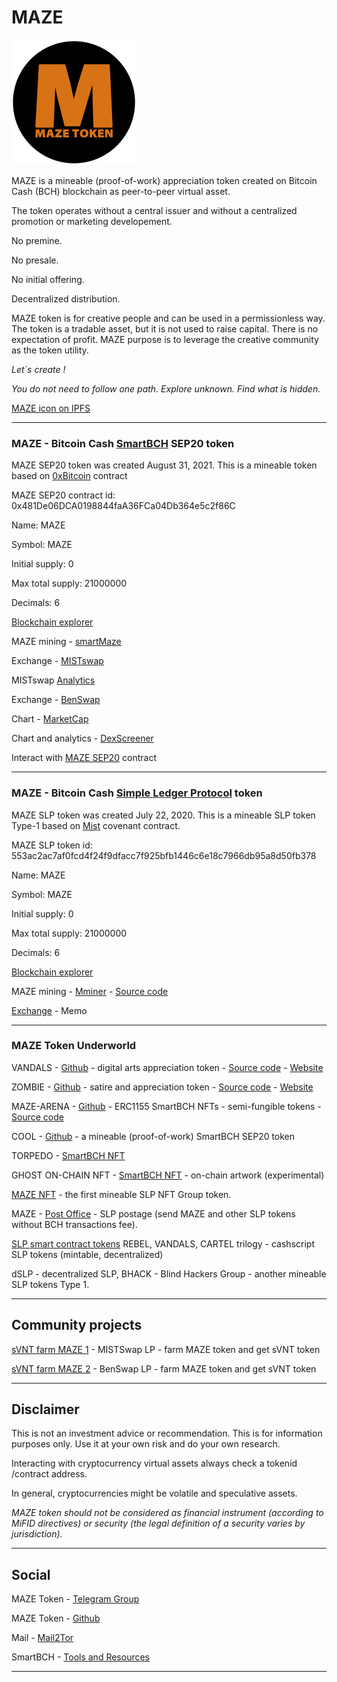 # MAZE

![MAZE icon](img/maze200.png)

MAZE is a mineable (proof-of-work) appreciation token created on Bitcoin Cash (BCH) blockchain as peer-to-peer virtual asset.

The token operates without a central issuer and without a centralized promotion or marketing developement.

No premine.

No presale.

No initial offering.

Decentralized distribution.

MAZE token is for creative people and can be used in a permissionless way. The token is a tradable asset, but it is not used to raise capital. There is no expectation of profit. MAZE purpose is to leverage the creative community as the token utility.

_Let`s create !_

_You do not need to follow one path. Explore unknown. Find what is hidden._

[MAZE icon on IPFS](https://gateway.pinata.cloud/ipfs/QmQtFFtwBfzNN5xjR4K7o8yiudK4FPhWMcsRM6pMg7WXFf)

----------------------------------------------------------------------------------------------

### MAZE - Bitcoin Cash [SmartBCH](https://smartbch.org/) SEP20 token

MAZE SEP20 token was created August 31, 2021. This is a mineable token based on [0xBitcoin](https://0xbitcoin.org/#/) contract

MAZE SEP20 contract id: 0x481De06DCA0198844faA36FCa04Db364e5c2f86C

Name: MAZE

Symbol: MAZE

Initial supply: 0

Max total supply: 21000000

Decimals: 6

[Blockchain explorer](https://www.smartscan.cash/address/0x481de06dca0198844faa36fca04db364e5c2f86c)

MAZE mining - [smartMaze](https://github.com/mazetoken/smartMaze)

Exchange - [MISTswap](https://app.mistswap.fi/swap)

MISTswap [Analytics](https://analytics.mistswap.fi/tokens/0x481de06dca0198844faa36fca04db364e5c2f86c)

Exchange - [BenSwap](https://benswap.cash)

Chart - [MarketCap](https://www.marketcap.cash/token/MAZE)

Chart and analytics - [DexScreener](https://dexscreener.com/smartbch/0x1c47c2a72e86b9b488f436f7ac76acc61e531926)

Interact with [MAZE SEP20](https://oneclickdapp.com/email-cosmos) contract

----------------------------------------------------------------------------------------------

### MAZE - Bitcoin Cash [Simple Ledger Protocol](https://simpleledger.cash/) token

MAZE SLP token was created July 22, 2020. This is a mineable SLP token Type-1 based on [Mist](https://github.com/mazetoken/mminer/blob/main/Mistcoin-archive/Mistcoin.md) covenant contract.

MAZE SLP token id: 553ac2ac7af0fcd4f24f9dfacc7f925bfb1446c6e18c7966db95a8d50fb378

Name: MAZE

Symbol: MAZE

Initial supply: 0

Max total supply: 21000000

Decimals: 6

[Blockchain explorer](https://simpleledger.info/token/bb553ac2ac7af0fcd4f24f9dfacc7f925bfb1446c6e18c7966db95a8d50fb378)

MAZE mining - [Mminer](https://mazetoken.github.io/mminer) - [Source code](https://github.com/mazetoken/mminer)

[Exchange](https://memo.cash/token/bb553ac2ac7af0fcd4f24f9dfacc7f925bfb1446c6e18c7966db95a8d50fb378?for-sale) - Memo

----------------------------------------------------------------------------------------------

### MAZE Token Underworld

VANDALS - [Github](https://mazetoken.github.io/vandals) - digital arts appreciation token - [Source code](https://github.com/mazetoken/mazetoken.github.io/vandals) - [Website](https://vandalstoken.onuniverse.com)

ZOMBIE - [Github](https://mazetoken.github.io/zombie) - satire and appreciation token - [Source code](https://github.com/mazetoken/zombie) - [Website](https://zombies.onuniverse.com)

MAZE-ARENA - [Github](https://mazetoken.github.io/arena) - ERC1155 SmartBCH NFTs - semi-fungible tokens - [Source code](https://github.com/mazetoken/arena)

COOL - [Github](https://github.com/mazetoken/cooltoken) - a mineable (proof-of-work) SmartBCH SEP20 token

TORPEDO - [SmartBCH NFT](https://mazetoken.github.io/torpedoNFT)

GHOST ON-CHAIN NFT - [SmartBCH NFT](https://mazetoken.github.io/ghost) - on-chain artwork (experimental)

[MAZE NFT](https://simpleledger.info/token/8678ad8c66cdcbdbb6e8f610fda055458b096c0f09a7fb6a18fe098343411f21) - the first mineable SLP NFT Group token.

MAZE - [Post Office](https://mazepostage.herokuapp.com/) - SLP postage (send MAZE and other SLP tokens without BCH transactions fee).

[SLP smart contract tokens](https://github.com/mazetoken/SLP-smart-contract-tokens) REBEL, VANDALS, CARTEL trilogy - cashscript SLP tokens (mintable, decentralized)

dSLP - decentralized SLP, BHACK - Blind Hackers Group - another mineable SLP tokens Type 1.

----------------------------------------------------------------------------------------------

## Community projects

[sVNT farm MAZE 1](https://svntfarm.netlify.app/farms/xMAZE-BCH) - MISTSwap LP - farm MAZE token and get sVNT token

[sVNT farm MAZE 2](https://svntfarm.netlify.app/farms/MAZE-BCH) - BenSwap LP - farm MAZE token and get sVNT token

----------------------------------------------------------------------------------------------

## Disclaimer

This is not an investment advice or recommendation. This is for information purposes only. Use it at your own risk and do your own research.

Interacting with cryptocurrency virtual assets always check a tokenid /contract address.

In general, cryptocurrencies might be volatile and speculative assets.

_MAZE token should not be considered as financial instrument (according to MiFID directives) or security (the legal definition of a security varies by jurisdiction)._

----------------------------------------------------------------------------------------------

## Social

MAZE Token - [Telegram Group](https://t.me/mazetokens)

MAZE Token - [Github](https://github.com/mazetoken)

Mail - [Mail2Tor](mailto:mazetoken@mail2tor.com)

SmartBCH - [Tools and Resources](https://mazetoken.github.io/smartBCH-resources)

----------------------------------------------------------------------------------------------